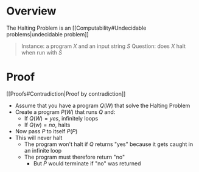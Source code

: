 # Overview
The Halting Problem is an [[Computability#Undecidable problems|undecidable problem]]

> Instance: a program $X$ and an input string $S$
> Question: does $X$ halt when run with $S$

# Proof
[[Proofs#Contradiction|Proof by contradiction]]

- Assume that you have a program $Q(W)$ that solve the Halting Problem
- Create a program $P(W)$ that runs $Q$ and:
	- If $Q(W) = yes$, infinitely loops
	- If $Q(w) = no$, halts
- Now pass $P$ to itself $P(P)$
- This will never halt
	- The program won't halt if $Q$ returns "yes" because it gets caught in an infinite loop
	- The program must therefore return "no"
		- But $P$ would terminate if "no" was returned
